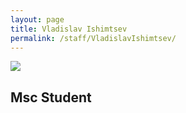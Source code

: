 ```yaml
---
layout: page
title: Vladislav Ishimtsev
permalink: /staff/VladislavIshimtsev/
---
```


![](/staff/phd-students/VladislavIshimtsev.jpg)

## Msc Student

